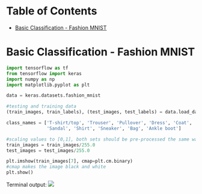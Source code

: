 # Table of Contents

* [Basic Classification - Fashion MNIST](#Basic-Classification-Fashion-MNIST)

# Basic Classification - Fashion MNIST

```python
import tensorflow as tf
from tensorflow import keras
import numpy as np
import matplotlib.pyplot as plt

data = keras.datasets.fashion_mnist

#testing and training data
(train_images, train_labels), (test_images, test_labels) = data.load_data()

class_names = ['T-shirt/top', 'Trouser', 'Pullover', 'Dress', 'Coat',
               'Sandal', 'Shirt', 'Sneaker', 'Bag', 'Ankle boot']

#scaling values to [0,1], both sets should be pre-processed the same way
train_images = train_images/255.0
test_images = test_images/255.0

plt.imshow(train_images[7], cmap=plt.cm.binary)
#cmap makes the image black and white
plt.show()
```

Terminal output:
![](https://github.com/ezhentan/schoolprojects/blob/master/Basic%20Tensorflow/Images/pullover.png)
